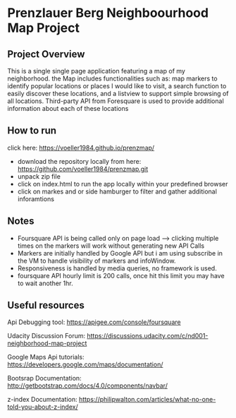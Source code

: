 # Prenzlauer Berg Neighboourhood Map Project

Project Overview
-------------
This is a single single page application featuring a map of my neighborhood. the Map includes functionalities such as:
map markers to identify popular locations or places I would like to visit, a search function to easily discover these locations, and a listview to support simple browsing of all locations. 
Third-party API from Foresquare is used to provide additional information about each of these locations

How to run
-------------
click here: https://voeller1984.github.io/prenzmap/

* download the repository locally from here: https://github.com/voeller1984/prenzmap.git
* unpack zip file
* click on index.html to run the app locally within your predefined browser
* click on markes and or side hamburger to filter and gather additional inforamtions


Notes
-------------
* Foursquare API is being called only on page load --> clicking multiple times on the markers will work without generating new API Calls
* Markers are initially handled by Google API but i am using subscribe in the VM to handle visibility of markers and infoWindow.
* Responsiveness is handled by media queries, no framework is used.
* foursquare API hourly limit is 200 calls, once hit this limit you may have to wait another 1hr.







Useful resources
-------------
Api Debugging tool: https://apigee.com/console/foursquare

Udacity Discussion Forum: https://discussions.udacity.com/c/nd001-neighborhood-map-project

Google Maps Api tutorials: https://developers.google.com/maps/documentation/

Bootsrap Documentation: http://getbootstrap.com/docs/4.0/components/navbar/

z-index Documentation: https://philipwalton.com/articles/what-no-one-told-you-about-z-index/

